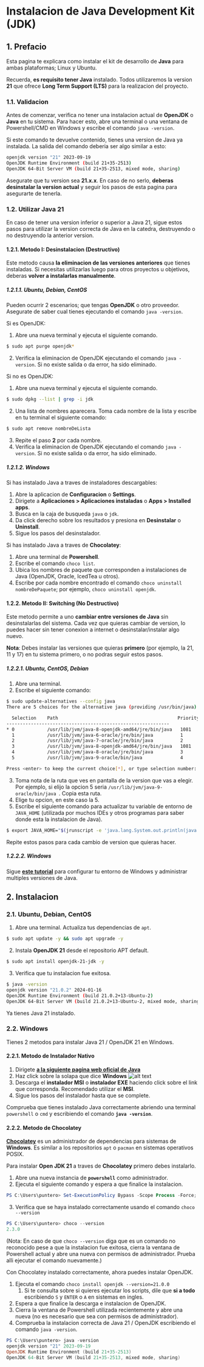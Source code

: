 # Instalacion de Java Development Kit (JDK)

## 1. Prefacio

Esta pagina te explicara como instalar el kit de desarrollo de **Java** para ambas plataformas; Linux y Ubuntu.

Recuerda, **es requisito tener Java** instalado. Todos utilizaremos la version **21** que ofrece **Long Term Support (LTS)** para la realizacion del proyecto.

### 1.1. Validacion

Antes de comenzar, verifica no tener una instalacion actual de **OpenJDK** o **Java** en tu sistema. Para hacer esto, abre una terminal o una ventana de Powershell/CMD en Windows y escribe el comando `java -version`.

Si este comando te devuelve contenido, tienes una version de Java ya instalada. La salida del comando deberia ser algo similar a esto:
```bash
openjdk version "21" 2023-09-19
OpenJDK Runtime Environment (build 21+35-2513)
OpenJDK 64-Bit Server VM (build 21+35-2513, mixed mode, sharing)
```

Asegurate que tu version sea **21.x.x**. En caso de no serlo, **deberas desinstalar la version actual** y seguir los pasos de esta pagina para asegurarte de tenerla.

### 1.2. Utilizar Java 21

En caso de tener una version inferior o superior a Java 21, sigue estos pasos para utilizar la version correcta de Java en la catedra, destruyendo o no destruyendo la anterior version.

#### 1.2.1. Metodo I: Desinstalacion (Destructivo)

Este metodo causa **la eliminacion de las versiones anteriores** que tienes instaladas. Si necesitas utilizarlas luego para otros proyectos u objetivos, deberas **volver a instalarlas manualmente**.

##### 1.2.1.1. Ubuntu, Debian, CentOS

Pueden ocurrir 2 escenarios; que tengas **OpenJDK** o otro proveedor. Asegurate de saber cual tienes ejecutando el comando `java -version`.

Si es OpenJDK:
1. Abre una nueva terminal y ejecuta el siguiente comando.
```bash
$ sudo apt purge openjdk*
```

2. Verifica la eliminacion de OpenJDK ejecutando el comando `java -version`. Si no existe salida o da error, ha sido eliminado.

Si no es OpenJDK:
1. Abre una nueva terminal y ejecuta el siguiente comando.
```bash
$ sudo dpkg --list | grep -i jdk
```

2. Una lista de nombres aparecera. Toma cada nombre de la lista y escribe en tu terminal el siguiente comando:
```bash
$ sudo apt remove nombreDeLista
```

3. Repite el paso **2** por cada nombre.
4. Verifica la eliminacion de OpenJDK ejecutando el comando `java -version`. Si no existe salida o da error, ha sido eliminado.

##### 1.2.1.2. Windows

Si has instalado Java a traves de instaladores descargables:
1. Abre la aplicacion de **Configuracion** o **Settings**.
2. Dirigete a **Aplicaciones > Aplicaciones instaladas** o **Apps > Installed apps**.
3. Busca en la caja de busqueda `java` o `jdk`.
4. Da click derecho sobre los resultados y presiona en **Desinstalar** o **Uninstall**.
5. Sigue los pasos del desinstalador.

Si has instalado Java a traves de **Chocolatey**:
1. Abre una terminal de **Powershell**.
2. Escribe el comando `choco list`.
3. Ubica los nombres de paquete que corresponden a instalaciones de Java (OpenJDK, Oracle, IcedTea u otros).
4. Escribe por cada nombre encontrado el comando `choco uninstall nombreDePaquete`; por ejemplo, `choco uninstall openjdk`.

#### 1.2.2. Metodo II: Switching (No Destructivo)

Este metodo permite a uno **cambiar entre versiones de Java** sin desinstalarlas del sistema. Cada vez que quieras cambiar de version, lo puedes hacer sin tener conexion a internet o desinstalar/instalar algo nuevo.

**Nota**: Debes instalar las versiones que quieras **primero** (por ejemplo, la 21, 11 y 17) en tu sistema primero, o no podras seguir estos pasos.

##### 1.2.2.1. Ubuntu, CentOS, Debian

1. Abre una terminal.
2. Escribe el siguiente comando:
```bash
$ sudo update-alternatives --config java
There are 5 choices for the alternative java (providing /usr/bin/java).

  Selection    Path                                            Priority   Status
------------------------------------------------------------
* 0            /usr/lib/jvm/java-8-openjdk-amd64/jre/bin/java   1081      auto mode
  1            /usr/lib/jvm/java-6-oracle/jre/bin/java          1         manual mode
  2            /usr/lib/jvm/java-7-oracle/jre/bin/java          2         manual mode
  3            /usr/lib/jvm/java-8-openjdk-amd64/jre/bin/java   1081      manual mode
  4            /usr/lib/jvm/java-8-oracle/jre/bin/java          3         manual mode
  5            /usr/lib/jvm/java-9-oracle/bin/java              4         manual mode

Press <enter> to keep the current choice[*], or type selection number:
```

3. Toma nota de la ruta que ves en pantalla de la version que vas a elegir. Por ejemplo, si elijo la opcion 5 seria `/usr/lib/jvm/java-9-oracle/bin/java `. Copia esta ruta.
4. Elige tu opcion, en este caso la 5.
5. Escribe el siguiente comando para actualizar tu variable de entorno de `JAVA_HOME` (utilizada por muchos IDEs y otros programas para saber donde esta la instalacion de Java).
```bash
$ export JAVA_HOME="$(jrunscript -e 'java.lang.System.out.println(java.lang.System.getProperty("java.home"));')"
```

Repite estos pasos para cada cambio de version que quieras hacer.

##### 1.2.2.2. Windows

Sigue [**este tutorial**](https://www.youtube.com/watch?v=o2G1GNeebMo) para configurar tu entorno de Windows y administrar multiples versiones de Java.

## 2. Instalacion

### 2.1. Ubuntu, Debian, CentOS

1. Abre una terminal. Actualiza tus dependencias de `apt`.
```bash
$ sudo apt update -y && sudo apt upgrade -y
```

2. Instala **OpenJDK 21** desde el repositorio APT default.
```bash
$ sudo apt install openjdk-21-jdk -y
```

3. Verifica que tu instalacion fue exitosa.
```bash
$ java -version
openjdk version "21.0.2" 2024-01-16
OpenJDK Runtime Environment (build 21.0.2+13-Ubuntu-2)
OpenJDK 64-Bit Server VM (build 21.0.2+13-Ubuntu-2, mixed mode, sharing)
```

Ya tienes Java 21 instalado.

### 2.2. Windows

Tienes 2 metodos para instalar Java 21 / OpenJDK 21 en Windows.

#### 2.2.1. Metodo de Instalador Nativo
1. Dirigete **[a la siguiente pagina web oficial de Java](https://www.oracle.com/ar/java/technologies/downloads/#java21)**
2. Haz click sobre la solapa que dice **Windows**
![alt text](jdk_windows.png)
3. Descarga el **instalador MSI** o **instalador EXE** haciendo click sobre el link que corresponda. Recomendado utilizar el **MSI**.
4. Sigue los pasos del instalador hasta que se complete.

Comprueba que tienes instalado Java correctamente abriendo una terminal `powershell` o `cmd` y escribiendo el comando **`java -version`**.

#### 2.2.2. Metodo de Chocolatey

[**Chocolatey**](https://community.chocolatey.org/) es un administrador de dependencias para sistemas de **Windows**. Es similar a los repositorios `apt` o `pacman` en sistemas operativos POSIX.

Para instalar **Open JDK 21** a traves de **Chocolatey** primero debes instalarlo.

1. Abre una nueva instancia de **`powershell`** como administrador.
2. Ejecuta el siguiente comando y espera a que finalice la instalacion.
```powershell
PS C:\Users\puntero> Set-ExecutionPolicy Bypass -Scope Process -Force; [System.Net.ServicePointManager]::SecurityProtocol = [System.Net.ServicePointManager]::SecurityProtocol -bor 3072; iex ((New-Object System.Net.WebClient).DownloadString('https://community.chocolatey.org/install.ps1'))
```

3. Verifica que se haya instalado correctamente usando el comando `choco --version `
```powershell
PS C:\Users\puntero> choco --version
2.3.0
```

(Nota: En caso de que `choco --version` diga que es un comando no reconocido pese a que la instalacion fue exitosa, cierra la ventana de Powershell actual y abre una nueva con permisos de administrador. Prueba alli ejecutar el comando nuevamente.)

Con Chocolatey instalado correctamente, ahora puedes instalar OpenJDK.
1. Ejecuta el comando `choco install openjdk --version=21.0.0`
   1. Si te consulta sobre si quieres ejecutar los scripts, dile que **si a todo** escribiendo `S` y `ENTER` o `A` en sistemas en ingles.
2. Espera a que finalice la descarga e instalacion de OpenJDK.
3. Cierra la ventana de Powershell utilizada recientemente y abre una nueva (no es necesario que sea con permisos de administrador).
4. Comprueba la instalacion correcta de Java 21 / OpenJDK escribiendo el comando `java -version`.
```powershell
PS C:\Users\puntero> java -version
openjdk version "21" 2023-09-19
OpenJDK Runtime Environment (build 21+35-2513)
OpenJDK 64-Bit Server VM (build 21+35-2513, mixed mode, sharing)
```